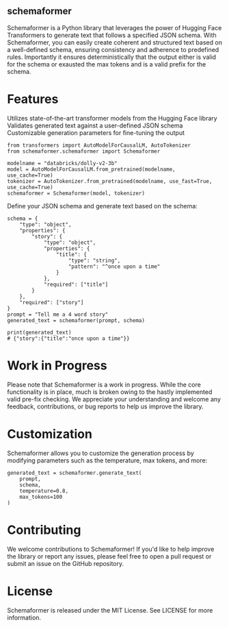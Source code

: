## schemaformer
Schemaformer is a Python library that leverages the power of Hugging Face Transformers to generate text that follows a specified JSON schema. With Schemaformer, you can easily create coherent and structured text based on a well-defined schema, ensuring consistency and adherence to predefined rules. Importantly it ensures deterministically that the output either is valid for the schema or exausted the max tokens and is a valid prefix for the schema.

# Features
Utilizes state-of-the-art transformer models from the Hugging Face library
Validates generated text against a user-defined JSON schema
Customizable generation parameters for fine-tuning the output

```
from transformers import AutoModelForCausalLM, AutoTokenizer
from schemaformer.schemaformer import Schemaformer

modelname = "databricks/dolly-v2-3b"
model = AutoModelForCausalLM.from_pretrained(modelname, use_cache=True)
tokenizer = AutoTokenizer.from_pretrained(modelname, use_fast=True, use_cache=True)
schemaformer = Schemaformer(model, tokenizer)
```

Define your JSON schema and generate text based on the schema:
```
schema = {
    "type": "object",
    "properties": {
        "story": {
            "type": "object",
            "properties": {
                "title": {
                    "type": "string",
                    "pattern": "^once upon a time"
                }
            },
            "required": ["title"]
        }
    },
    "required": ["story"]
}
prompt = "Tell me a 4 word story"
generated_text = schemaformer(prompt, schema)

print(generated_text)
# {"story":{"title":"once upon a time"}}
```
# Work in Progress

Please note that Schemaformer is a work in progress. While the core functionality is in place, much is broken owing to the hastly implemented valid pre-fix checking. We appreciate your understanding and welcome any feedback, contributions, or bug reports to help us improve the library.

# Customization
Schemaformer allows you to customize the generation process by modifying parameters such as the temperature, max tokens, and more:

```
generated_text = schemaformer.generate_text(
    prompt,
    schema,
    temperature=0.8,
    max_tokens=100
)
```

# Contributing
We welcome contributions to Schemaformer! If you'd like to help improve the library or report any issues, please feel free to open a pull request or submit an issue on the GitHub repository.

# License
Schemaformer is released under the MIT License. See LICENSE for more information.